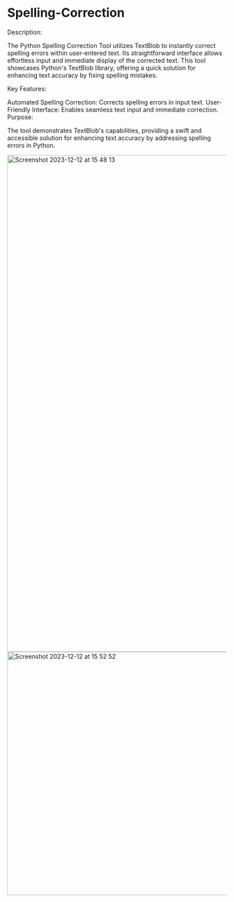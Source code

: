 # Spelling-Correction
Description:

The Python Spelling Correction Tool utilizes TextBlob to instantly correct spelling errors within user-entered text. Its straightforward interface allows effortless input and
immediate display of the corrected text. This tool showcases Python's TextBlob library, offering a quick solution for enhancing text accuracy by fixing spelling mistakes.

Key Features:

Automated Spelling Correction: Corrects spelling errors in input text.
User-Friendly Interface: Enables seamless text input and immediate correction.
Purpose:

The tool demonstrates TextBlob's capabilities, providing a swift and accessible solution for enhancing text accuracy by addressing spelling errors in Python.


<img width="1141" alt="Screenshot 2023-12-12 at 15 48 13" src="https://github.com/tboody/Spelling-Correction/assets/73035492/de6f4087-43ba-4943-8228-130b7aaa19d8">

<img width="559" alt="Screenshot 2023-12-12 at 15 52 52" src="https://github.com/tboody/Spelling-Correction/assets/73035492/d860f086-d4ff-4d80-b4ac-6fdbd021bba2">
